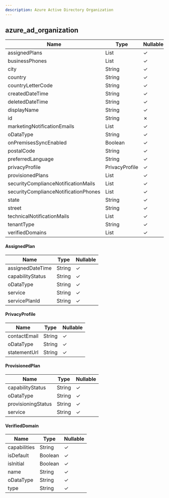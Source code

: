 ```yaml
---
description: Azure Active Directory Organization
---
```

azure_ad_organization
---------------------

| **Name**                             | **Type**              | **Nullable** |
| ------------------------------------ | --------------------- | ------------ |
| assignedPlans                        | List<AssignedPlan>    | &check;      |
| businessPhones                       | List<String>          | &check;      |
| city                                 | String                | &check;      |
| country                              | String                | &check;      |
| countryLetterCode                    | String                | &check;      |
| createdDateTime                      | String                | &check;      |
| deletedDateTime                      | String                | &check;      |
| displayName                          | String                | &check;      |
| id                                   | String                | &cross;      |
| marketingNotificationEmails          | List<String>          | &check;      |
| oDataType                            | String                | &check;      |
| onPremisesSyncEnabled                | Boolean               | &check;      |
| postalCode                           | String                | &check;      |
| preferredLanguage                    | String                | &check;      |
| privacyProfile                       | PrivacyProfile        | &check;      |
| provisionedPlans                     | List<ProvisionedPlan> | &check;      |
| securityComplianceNotificationMails  | List<String>          | &check;      |
| securityComplianceNotificationPhones | List<String>          | &check;      |
| state                                | String                | &check;      |
| street                               | String                | &check;      |
| technicalNotificationMails           | List<String>          | &check;      |
| tenantType                           | String                | &check;      |
| verifiedDomains                      | List<VerifiedDomain>  | &check;      |

#### AssignedPlan
| **Name**         | **Type** | **Nullable** |
| ---------------- | -------- | ------------ |
| assignedDateTime | String   | &check;      |
| capabilityStatus | String   | &check;      |
| oDataType        | String   | &check;      |
| service          | String   | &check;      |
| servicePlanId    | String   | &check;      |

#### PrivacyProfile
| **Name**     | **Type** | **Nullable** |
| ------------ | -------- | ------------ |
| contactEmail | String   | &check;      |
| oDataType    | String   | &check;      |
| statementUrl | String   | &check;      |

#### ProvisionedPlan
| **Name**           | **Type** | **Nullable** |
| ------------------ | -------- | ------------ |
| capabilityStatus   | String   | &check;      |
| oDataType          | String   | &check;      |
| provisioningStatus | String   | &check;      |
| service            | String   | &check;      |

#### VerifiedDomain
| **Name**     | **Type** | **Nullable** |
| ------------ | -------- | ------------ |
| capabilities | String   | &check;      |
| isDefault    | Boolean  | &check;      |
| isInitial    | Boolean  | &check;      |
| name         | String   | &check;      |
| oDataType    | String   | &check;      |
| type         | String   | &check;      |
